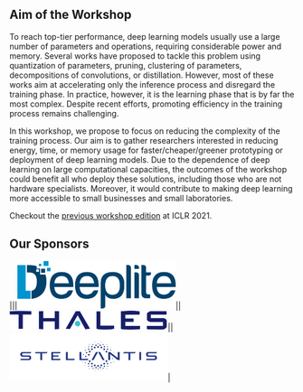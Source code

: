 ## Aim of the Workshop

To reach top-tier performance, deep learning models usually use a large number of parameters and operations, requiring considerable power and memory. Several works have proposed to tackle this problem using quantization of parameters, pruning, clustering of parameters, decompositions of convolutions, or distillation. However, most of these works aim at accelerating only the inference process and disregard the training phase. In practice, however, it is the learning phase that is by far the most complex. Despite recent efforts, promoting efficiency in the training process remains challenging.

In this workshop, we propose to focus on reducing the complexity of the training process. Our aim is to gather researchers interested in reducing energy, time, or memory usage for faster/cheaper/greener prototyping or deployment of deep learning models. Due to the dependence of deep learning on large computational capacities, the outcomes of the workshop could benefit all who deploy these solutions, including those who are not hardware specialists. Moreover, it would contribute to making deep learning more accessible to small businesses and small laboratories.

Checkout the <a href="https://haet2021.github.io/">previous workshop edition</a> at ICLR 2021.


## Our Sponsors

|<img src="/logo_pictures/1200px-Huawei_Standard_logo.svg" alt="" width="170"/>||<img src="/logo_pictures/deeplite-01.png" alt="" width="280"/>||<img src="/logo_pictures/thales.png" alt="" width="280"/>||<img src="/logo_pictures/stellantis.png" alt="" width="280"/>|

